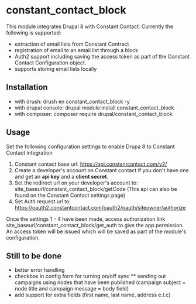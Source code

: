 # constant_contact_block

This module integrates Drupal 8 with Constant Contact. Currently the 
following is supported:
* extraction of email lists from Constant Contract
* registration of email to an email list through a block
* Auth2 support including saving the access token as part of the Constant Contact Configuration object.
* supports storing email lists locally

## Installation

* with drush: drush en constant_contact_block -y
* with drupal console: drupal module:install constant_contact_block
* with composer: composer require drupal/constant_contact_block

## Usage
Set the following configuration settings to enable Drupa 8 to Constant
Contact integration

1. Constant contact base url: https://api.constantcontact.com/v2/
2. Create a developer's account on Constant contact if you don't have one and get an <b>api key</b> and a <b>client secret</b>.
3. Set the redirect url on your developer's account to: site_baseurl/constant_contact_block/getCode (This api can also be found on the Constant Contact settings page)
4. Set Auth request url to: https://oauth2.constantcontact.com/oauth2/oauth/siteowner/authorize

Once the settings 1 - 4 have been made, access authorization link
site_baseurl/constant_contact_block/get_auth to give the app permission. An access token will be issued which will be saved as part of the module's configuration.

## Still to be done

* better error handling
* checkbox in config form for turning on/off sync
** sending out campaigns using nodes that have been published (campaign subject = node title and campaign message = body field)
* add support for extra fields (first name, last name, address e.t.c)